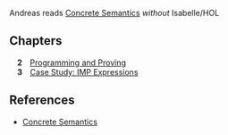 Andreas reads [Concrete Semantics](http://concrete-semantics.org) *without* Isabelle/HOL

## Chapters

&emsp;**2**&emsp;[Programming and Proving](chapter02.ml)<br>
&emsp;**3**&emsp;[Case Study: IMP Expressions](chapter03.ml)<br>

## References

- [Concrete Semantics](http://concrete-semantics.org)
